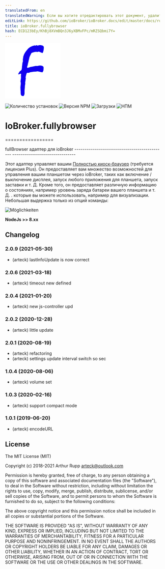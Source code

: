 ```yaml
---
translatedFrom: en
translatedWarning: Если вы хотите отредактировать этот документ, удалите поле «translationFrom», в противном случае этот документ будет снова автоматически переведен
editLink: https://github.com/ioBroker/ioBroker.docs/edit/master/docs/ru/adapterref/iobroker.fullybrowser/README.md
title: ioBroker.fullybrowser
hash: ECD123bEy/KhBj8XVmBQn3J6yXBMvFPc/mRZSQbmi7Y=
---
```

![Логотип](../../../en/adapterref/iobroker.fullybrowser/admin/fully.png)

![Количество установок](http://iobroker.live/badges/fullybrowser-stable.svg)
![Версия NPM](http://img.shields.io/npm/v/iobroker.fullybrowser.svg)
![Загрузки](https://img.shields.io/npm/dm/iobroker.fullybrowser.svg)
![НПМ](https://nodei.co/npm/iobroker.fullybrowser.png?downloads=true)

# IoBroker.fullybrowser
=================

fullBrowser адаптер для ioBroker ---------------------------------------------- --------------------------------

Этот адаптер управляет вашим [Полностью киоск-браузер](https://www.fully-kiosk.com) (требуется лицензия Plus). Он предоставляет вам множество возможностей для управления вашим планшетом через ioBroker, таких как включение / выключение дисплея, запуск любого приложения для планшета, запуск заставки и т. Д. Кроме того, он предоставляет различную информацию о состояниях, например уровень заряда батареи вашего планшета и т. Д. . которые вы можете использовать, например для визуализации.
Небольшая выдержка только из опций команды:

![Möglichkeiten](https://github.com/arteck/iobroker.fullyBrowser/blob/master/doku/auszug.png)

<b>NodeJs &gt;&gt; 8.xx</b>

## Changelog

### 2.0.9 (2021-05-30)
* (arteck)  lastInfoUpdate is now correct

### 2.0.6 (2021-03-18)
* (arteck) timeout new defined

### 2.0.4 (2021-01-20)
* (arteck) new js-controller upd

### 2.0.2 (2020-12-28)
* (arteck) little update

### 2.0.1 (2020-08-19)
* (arteck) refactoring
* (arteck) settings update interval switch so sec

### 1.0.4 (2020-08-06)
* (arteck) volume set

### 1.0.3 (2020-02-16)
* (arteck) support compact mode

### 1.0.1 (2019-06-20)
* (arteck) encodeURL

## License
The MIT License (MIT)

Copyright (c) 2018-2021 Arthur Rupp <arteck@outlook.com>

Permission is hereby granted, free of charge, to any person obtaining a copy
of this software and associated documentation files (the "Software"), to deal
in the Software without restriction, including without limitation the rights
to use, copy, modify, merge, publish, distribute, sublicense, and/or sell
copies of the Software, and to permit persons to whom the Software is
furnished to do so, subject to the following conditions:

The above copyright notice and this permission notice shall be included in
all copies or substantial portions of the Software.

THE SOFTWARE IS PROVIDED "AS IS", WITHOUT WARRANTY OF ANY KIND, EXPRESS OR
IMPLIED, INCLUDING BUT NOT LIMITED TO THE WARRANTIES OF MERCHANTABILITY,
FITNESS FOR A PARTICULAR PURPOSE AND NONINFRINGEMENT. IN NO EVENT SHALL THE
AUTHORS OR COPYRIGHT HOLDERS BE LIABLE FOR ANY CLAIM, DAMAGES OR OTHER
LIABILITY, WHETHER IN AN ACTION OF CONTRACT, TORT OR OTHERWISE, ARISING FROM,
OUT OF OR IN CONNECTION WITH THE SOFTWARE OR THE USE OR OTHER DEALINGS IN
THE SOFTWARE.